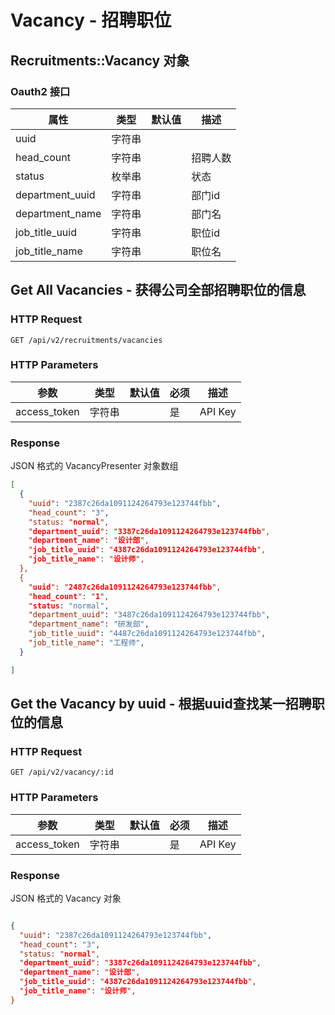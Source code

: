 # Vacancy - 招聘职位

## Recruitments::Vacancy 对象

### Oauth2 接口

属性      | 类型   | 默认值 | 描述
----------|--------|--------|------|
uuid      | 字符串 |        |
head_count| 字符串 |        | 招聘人数
status    | 枚举串 |        | 状态
department_uuid    | 字符串 |        | 部门id
department_name    | 字符串 |        | 部门名
job_title_uuid     | 字符串 |        | 职位id
job_title_name     | 字符串 |        | 职位名


## Get All Vacancies - 获得公司全部招聘职位的信息

### HTTP Request

`GET /api/v2/recruitments/vacancies`

### HTTP Parameters

参数       | 类型       | 默认值 | 必须 | 描述
-----------|------------|--------|------|----------------------------|
access_token | 字符串     |        | 是   | API Key
### Response

JSON 格式的 VacancyPresenter 对象数组

```json
[
  {
    "uuid": "2387c26da1091124264793e123744fbb",
    "head_count": "3",
    "status: "normal",
    "department_uuid": "3387c26da1091124264793e123744fbb",
    "department_name": "设计部",
    "job_title_uuid": "4387c26da1091124264793e123744fbb",
    "job_title_name": "设计师",
  },
  {
    "uuid": "2487c26da1091124264793e123744fbb",
    "head_count": "1",
    "status: "normal",
    "department_uuid": "3487c26da1091124264793e123744fbb",
    "department_name": "研发部",
    "job_title_uuid": "4487c26da1091124264793e123744fbb",
    "job_title_name": "工程师",
  }

]
```


## Get the Vacancy by uuid - 根据uuid查找某一招聘职位的信息

### HTTP Request

`GET /api/v2/vacancy/:id`

### HTTP Parameters

参数       | 类型       | 默认值 | 必须 | 描述
-----------|------------|--------|------|----------------------------|
access_token | 字符串     |        | 是   | API Key

### Response

JSON 格式的 Vacancy 对象

```json

{
  "uuid": "2387c26da1091124264793e123744fbb",
  "head_count": "3",
  "status: "normal",
  "department_uuid": "3387c26da1091124264793e123744fbb",
  "department_name": "设计部",
  "job_title_uuid": "4387c26da1091124264793e123744fbb",
  "job_title_name": "设计师",
}

```
